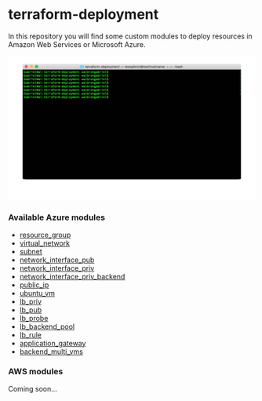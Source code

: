 # terraform-deployment

In this repository you will find some custom modules to deploy resources in Amazon Web Services or Microsoft Azure.

![terraform](docs/terraform.gif)

### Available Azure modules

* [resource_group](./MicrosoftAzure/modules/resource_group)
* [virtual_network](./MicrosoftAzure/modules/virtual_network)
* [subnet](./MicrosoftAzure/modules/subnet)
* [network_interface_pub](./MicrosoftAzure/modules/network_interface_pub)
* [network_interface_priv](./MicrosoftAzure/modules/network_interface_priv)
* [network_interface_priv_backend](./MicrosoftAzure/modules/network_interface_priv_backend)
* [public_ip](./MicrosoftAzure/modules/public_ip)
* [ubuntu_vm](./MicrosoftAzure/modules/ubuntu_vm)
* [lb_priv](./MicrosoftAzure/modules/lb_priv)
* [lb_pub](./MicrosoftAzure/modules/lb_pub)
* [lb_probe](./MicrosoftAzure/modules/lb_probe)
* [lb_backend_pool](./MicrosoftAzure/modules/lb_backend_pool)
* [lb_rule](./MicrosoftAzure/modules/lb_rule)
* [application_gateway](./MicrosoftAzure/modules/application_gateway)
* [backend_multi_vms](./MicrosoftAzure/modules/backend_multi_vms)

### AWS modules

Coming soon...